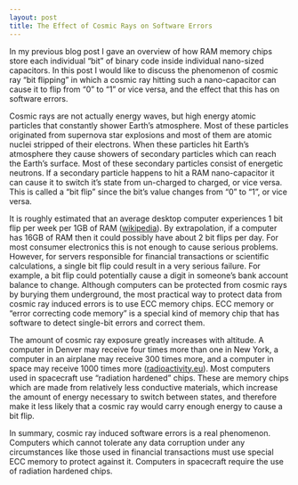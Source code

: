 ```yaml
---
layout: post
title: The Effect of Cosmic Rays on Software Errors
---
```


In my previous blog post I gave an overview of how RAM memory chips store each individual “bit” of binary code inside individual nano-sized capacitors.  In this post I would like to discuss the phenomenon of cosmic ray “bit flipping” in which a cosmic ray hitting such a nano-capacitor can cause it to flip from “0” to “1” or vice versa, and the effect that this has on software errors.

Cosmic rays are not actually energy waves, but high energy atomic particles that constantly shower Earth’s atmosphere.  Most of these particles originated from supernova star explosions and most of them are atomic nuclei stripped of their electrons.  When these particles hit Earth’s atmosphere they cause showers of secondary particles which can reach the Earth’s surface.  Most of these secondary particles consist of energetic neutrons.  If a secondary particle happens to hit a RAM nano-capacitor it can cause it to switch it’s state from un-charged to charged, or vice versa.  This is called a “bit flip” since the bit’s value changes from “0” to “1”, or vice versa.

It is roughly estimated that an average desktop computer experiences 1 bit flip per week per 1GB of RAM ([wikipedia](https://en.wikipedia.org/wiki/Soft_error)).  By extrapolation, if a computer has 16GB of RAM then it could possibly have about 2 bit flips per day.  For most consumer electronics this is not enough to cause serious problems.  However, for servers responsible for financial transactions or scientific calculations, a single bit flip could result in a very serious failure.  For example, a bit flip could potentially cause a digit in someone’s bank account balance to change.  Although computers can be protected from cosmic rays by burying them underground, the most practical way to protect data from cosmic ray induced errors is to use ECC memory chips.  ECC memory or “error correcting code memory” is a special kind of memory chip that has software to detect single-bit errors and correct them.

The amount of cosmic ray exposure greatly increases with altitude.  A computer in Denver may receive four times more than one in New York, a computer in an airplane may receive 300 times more, and a computer in space may receive 1000 times more ([radioactivity.eu](http://www.radioactivity.eu.com/site/pages/Dose_Cosmic.htm)).  Most computers used in spacecraft use “radiation hardened” chips.  These are memory chips which are made from relatively less conductive materials, which increase the amount of energy necessary to switch between states, and therefore make it less likely that a cosmic ray would carry enough energy to cause a bit flip.

In summary, cosmic ray induced software errors is a real phenomenon.  Computers which cannot tolerate any data corruption under any circumstances like those used in financial transactions must use special ECC memory to protect against it.  Computers in spacecraft require the use of radiation hardened chips.
